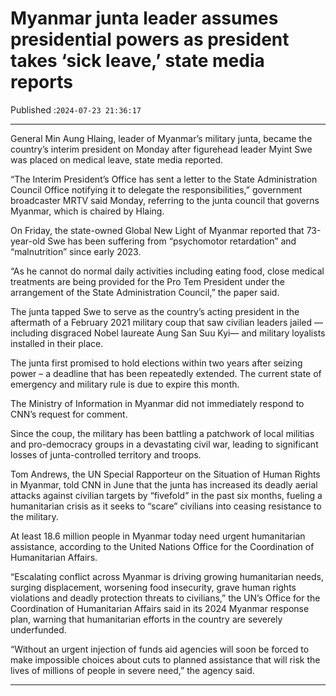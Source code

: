 # Myanmar junta leader assumes presidential powers as president takes ‘sick leave,’ state media reports

Published :`2024-07-23 21:36:17`

---

General Min Aung Hlaing, leader of Myanmar’s military junta, became the country’s interim president on Monday after figurehead leader Myint Swe was placed on medical leave, state media reported.

“The Interim President’s Office has sent a letter to the State Administration Council Office notifying it to delegate the responsibilities,” government broadcaster MRTV said Monday, referring to the junta council that governs Myanmar, which is chaired by Hlaing.

On Friday, the state-owned Global New Light of Myanmar reported that 73-year-old Swe has been suffering from “psychomotor retardation” and “malnutrition” since early 2023.

“As he cannot do normal daily activities including eating food, close medical treatments are being provided for the Pro Tem President under the arrangement of the State Administration Council,” the paper said.

The junta tapped Swe to serve as the country’s acting president in the aftermath of a February 2021 military coup that saw civilian leaders jailed — including disgraced Nobel laureate Aung San Suu Kyi— and military loyalists installed in their place.

The junta first promised to hold elections within two years after seizing power – a deadline that has been repeatedly extended. The current state of emergency and military rule is due to expire this month.

The Ministry of Information in Myanmar did not immediately respond to CNN’s request for comment.

Since the coup, the military has been battling a patchwork of local militias and pro-democracy groups in a devastating civil war, leading to significant losses of junta-controlled territory and troops.

Tom Andrews, the UN Special Rapporteur on the Situation of Human Rights in Myanmar, told CNN in June that the junta has increased its deadly aerial attacks against civilian targets by “fivefold” in the past six months, fueling a humanitarian crisis as it seeks to “scare” civilians into ceasing resistance to the military.

At least 18.6 million people in Myanmar today need urgent humanitarian assistance, according to the United Nations Office for the Coordination of Humanitarian Affairs.

“Escalating conflict across Myanmar is driving growing humanitarian needs, surging displacement, worsening food insecurity, grave human rights violations and deadly protection threats to civilians,” the UN’s Office for the Coordination of Humanitarian Affairs said in its 2024 Myanmar response plan, warning that humanitarian efforts in the country are severely underfunded.

“Without an urgent injection of funds aid agencies will soon be forced to make impossible choices about cuts to planned assistance that will risk the lives of millions of people in severe need,” the agency said.

---

